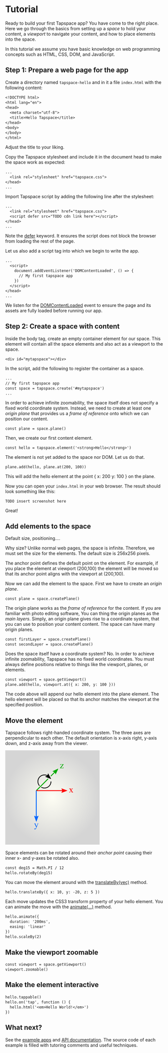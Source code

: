# Tutorial

Ready to build your first Tapspace app? You have come to the right place. Here we go through the basics from setting up a *space* to hold your content, a *viewport* to navigate your content, and how to place elements into the space.

In this tutorial we assume you have basic knowledge on web programming concepts such as HTML, CSS, DOM, and JavaScript.

## Step 1: Prepare a web page for the app

Create a directory named `tapspace-hello` and in it a file `index.html` with the following content:

    <!DOCTYPE html>
    <html lang="en">
    <head>
      <meta charset="utf-8">
      <title>Hello Tapspace</title>
    </head>
    <body>
    </body>
    </html>

Adjust the title to your liking.

Copy the Tapspace stylesheet and include it in the document head to make the space work as expected:

    ...
      <link rel="stylesheet" href="tapspace.css">
    </head>
    ...

Import Tapspace script by adding the following line after the stylesheet:

    ...
      <link rel="stylesheet" href="tapspace.css">
      <script defer src="TODO cdn link here"></script>
    </head>
    ...

Note the [defer](https://developer.mozilla.org/en-US/docs/Web/HTML/Element/script) keyword. It ensures the script does not block the browser from loading the rest of the page.

Let us also add a script tag into which we begin to write the app.

    ...
      <script>
        document.addEventListener('DOMContentLoaded', () => {
          // My first tapspace app
        })
      </script>
    </head>
    ...

We listen for the [DOMContentLoaded](https://developer.mozilla.org/en-US/docs/Web/API/Window/DOMContentLoaded_event) event to ensure the page and its assets are fully loaded before running our app.

## Step 2: Create a space with content

Inside the body tag, create an empty container element for our space. This element will contain all the space elements and also act as a viewport to the space.

    <div id="mytapspace"></div>

In the script, add the following to register the container as a space.

    ...
    // My first tapspace app
    const space = tapspace.create('#mytapspace')
    ...

In order to achieve infinite zoomability, the space itself does not specify a fixed world coordinate system. Instead, we need to create at least one *origin plane* that provides us a *frame of reference* onto which we can position our content.

    const plane = space.plane()

Then, we create our first content element.

    const hello = tapspace.element('<strong>Hello</strong>')

The element is not yet added to the space nor DOM. Let us do that.

    plane.add(hello, plane.at(200, 100))

This will add the hello element at the point { x: 200 y: 100 } on the plane.

Now you can open your `index.html` in your web browser. The result should look something like this:

    TODO insert screenshot here

Great!

## Add elements to the space

Default size, positioning....

Why size? Unlike normal web pages, the space is infinite. Therefore, we must set the size for the elements. The default size is 256x256 pixels.

The anchor point defines the default point on the element. For example, if you place the element at viewport (200,100) the element will be moved so that its anchor point aligns with the viewport at (200,100).

Now we can add the element to the space. First we have to create an *origin plane*.

    const plane = space.createPlane()

The origin plane works as the *frame of reference* for the content. If you are familiar with photo editing software, You can thing the origin planes as the *main layers*. Simply, an origin plane gives rise to a coordinate system, that you can use to position your content content. The space can have many origin planes.

    const firstLayer = space.createPlane()
    const secondLayer = space.createPlane()

Does the space itself have a coordinate system? No. In order to achieve infinite zoomability, Tapspace has no fixed world coordinates. You must always define positions relative to things like the viewport, planes, or elements.

    const viewport = space.getViewport()
    plane.add(hello, viewport.at({ x: 200, y: 100 }))

The code above will append our hello element into the plane element. The hello element will be placed so that its anchor matches the viewport at the specified position.

## Move the element

Tapspace follows right-handed coordinate system. The three axes are perpendicular to each other. The default orientation is x-axis right, y-axis down, and z-axis away from the viewer.

<p><img src="coordinates_directions_512.png" width="300" height="300" title="Right handed coordinate system"></p>

Space elements can be rotated around their *anchor point* causing their inner x- and y-axes be rotated also.

    const deg15 = Math.PI / 12
    hello.rotateBy(deg15)

You can move the element around with the [translateBy(vec)](../api#tapspacecomponentsabstractplanetranslateby) method.

    hello.translateBy({ x: 10, y: -20, z: 5 })

Each move updates the CSS3 transform property of your hello element. You can animate the move with the [animate(...)](../api#tapspacecomponentsabstractplaneanimate) method.

    hello.animate({
      duration: '200ms',
      easing: 'linear'
    })
    hello.scaleBy(2)

## Make the viewport zoomable

    const viewport = space.getViewport()
    viewport.zoomable()

## Make the element interactive

    hello.tappable()
    hello.on('tap', function () {
      hello.html('<em>Hello World!</em>')
    })

## What next?

See the [example apps](../#examples) and [API documentation](../api). The source code of each example is filled with tutoring comments and useful techniques.
